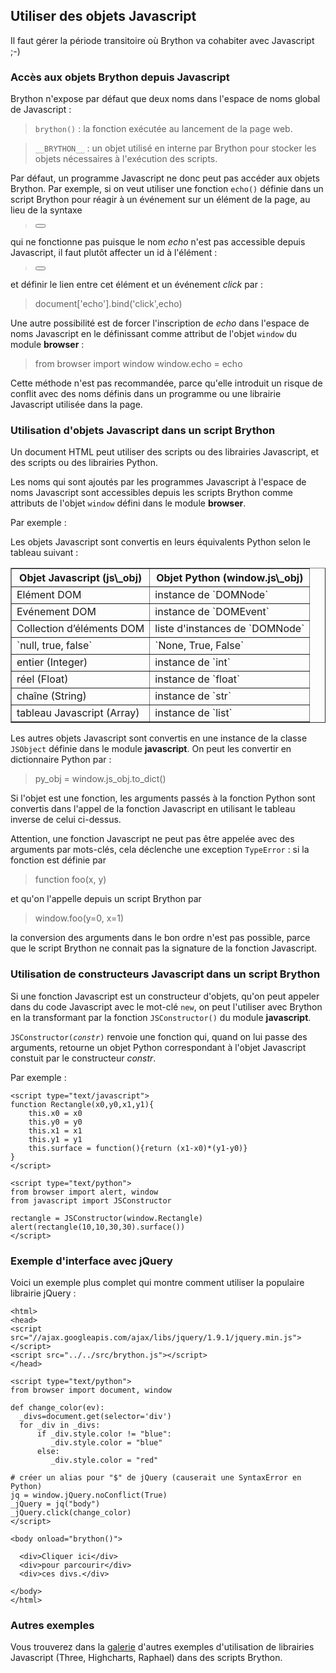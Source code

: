 Utiliser des objets Javascript
------------------------------

Il faut gérer la période transitoire où Brython va cohabiter avec Javascript 
;-)

### Accès aux objets Brython depuis Javascript

Brython n'expose par défaut que deux noms dans l'espace de noms global de 
Javascript :

> `brython()` : la fonction exécutée au lancement de la page web.

> `__BRYTHON__` : un objet utilisé en interne par Brython pour stocker les 
> objets nécessaires à l'exécution des scripts.

Par défaut, un programme Javascript ne donc peut pas accéder aux objets 
Brython. Par exemple, si on veut utiliser une fonction `echo()` définie dans 
un script Brython pour réagir à un événement sur un élément de la page, au 
lieu de la syntaxe

>    <button onclick="echo()">

qui ne fonctionne pas puisque le nom _echo_ n'est pas accessible depuis 
Javascript, il faut plutôt affecter un id à l'élément :

>    <button id="echo">

et définir le lien entre cet élément et un événement _click_ par :

>    document['echo'].bind('click',echo)

Une autre possibilité est de forcer l'inscription de _echo_ dans l'espace de 
noms Javascript en le définissant comme attribut de l'objet `window` du module 
**browser** :

>    from browser import window
>    window.echo = echo

Cette méthode n'est pas recommandée, parce qu'elle introduit un risque de 
conflit avec des noms définis dans un programme ou une librairie Javascript 
utilisée dans la page.

### Utilisation d'objets Javascript dans un script Brython

Un document HTML peut utiliser des scripts ou des librairies Javascript, et 
des scripts ou des librairies Python.

Les noms qui sont ajoutés par les programmes Javascript à l'espace de noms 
Javascript sont accessibles depuis les scripts Brython comme attributs de 
l'objet `window` défini dans le module **browser**.

Par exemple :

>    <script type="text/javascript">
>    circle = {surface:function(r){return 3.14*r*r}}
>    </script>
>
>    <script type="text/python">
>    from browser import document, window
>
>    document['result'].value = window.circle.surface(10)
>    </script>

Les objets Javascript sont convertis en leurs équivalents Python selon le 
tableau suivant :

<table border='1' cellpadding=3>

<tr><th>Objet Javascript (js\_obj)</th><th>Objet Python (window.js\_obj)</th>
</tr>
<tr><td>Elément DOM</td><td>instance de `DOMNode`</td></tr>
<tr><td>Evénement DOM</td><td>instance de `DOMEvent`</td></tr>
<tr><td>Collection d’éléments DOM</td><td>liste d'instances de `DOMNode`</td>
</tr>
<tr><td>`null, true, false`</td><td>`None, True, False`</td></tr>
<tr><td>entier (Integer)</td><td>instance de `int`</td></tr>
<tr><td>réel (Float)</td><td>instance de `float`</td></tr>
<tr><td>chaîne (String)</td><td>instance de `str`</td></tr>
<tr><td>tableau Javascript (Array)</td><td>instance de `list`</td></tr>
</table>

Les autres objets Javascript sont convertis en une instance de la classe 
`JSObject` définie dans le module **javascript**. On peut les convertir
en dictionnaire Python par :

>    py_obj = window.js_obj.to_dict()

Si l'objet est une fonction, les arguments passés à la fonction Python sont 
convertis dans l'appel de la fonction Javascript en utilisant le tableau 
inverse de celui ci-dessus.

Attention, une fonction Javascript ne peut pas être appelée avec des
arguments par mots-clés, cela déclenche une exception `TypeError` : si la 
fonction est définie par

>    function foo(x, y)

et qu'on l'appelle depuis un script Brython par

>    window.foo(y=0, x=1)

la conversion des arguments dans le bon ordre n'est pas possible, parce que le
script Brython ne connait pas la signature de la fonction Javascript.

### Utilisation de constructeurs Javascript dans un script Brython

Si une fonction Javascript est un constructeur d'objets, qu'on peut appeler 
dans du code Javascript avec le mot-clé `new`, on peut l'utiliser avec Brython 
en la transformant par la fonction `JSConstructor()` du module **javascript**.

<code>JSConstructor(_constr_)</code> renvoie une fonction qui, quand on lui 
passe des arguments, retourne un objet Python correspondant à l'objet 
Javascript constuit par le constructeur *constr*.

Par exemple :

    <script type="text/javascript">
    function Rectangle(x0,y0,x1,y1){
        this.x0 = x0
        this.y0 = y0
        this.x1 = x1
        this.y1 = y1
        this.surface = function(){return (x1-x0)*(y1-y0)}
    }
    </script>
    
    <script type="text/python">
    from browser import alert, window
    from javascript import JSConstructor

    rectangle = JSConstructor(window.Rectangle)
    alert(rectangle(10,10,30,30).surface())
    </script>

### Exemple d'interface avec jQuery

Voici un exemple plus complet qui montre comment utiliser la populaire 
librairie jQuery :

    <html>
    <head>
    <script src="//ajax.googleapis.com/ajax/libs/jquery/1.9.1/jquery.min.js">
    </script>
    <script src="../../src/brython.js"></script>
    </head>
    
    <script type="text/python">
    from browser import document, window
    
    def change_color(ev):
      _divs=document.get(selector='div')
      for _div in _divs:
          if _div.style.color != "blue":
             _div.style.color = "blue"
          else:
             _div.style.color = "red"
    
    # créer un alias pour "$" de jQuery (causerait une SyntaxError en Python)
    jq = window.jQuery.noConflict(True)
    _jQuery = jq("body")
    _jQuery.click(change_color)    
    </script>
    
    <body onload="brython()">

      <div>Cliquer ici</div>
      <div>pour parcourir</div>
      <div>ces divs.</div>
     
    </body>
    </html>
    
### Autres exemples

Vous trouverez dans la [galerie](../../gallery/gallery_fr.html) d'autres 
exemples d'utilisation de librairies Javascript (Three, Highcharts, Raphael) 
dans des scripts Brython.

